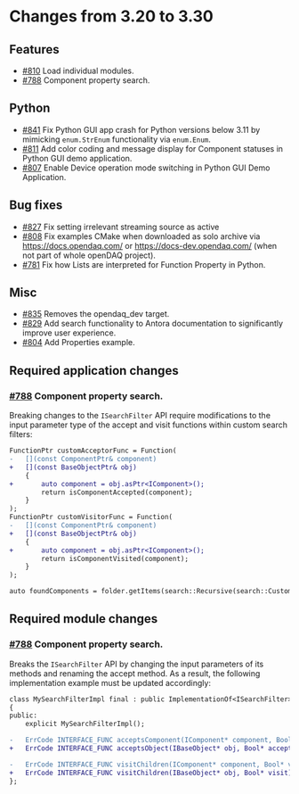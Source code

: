 # Changes from 3.20 to 3.30

## Features

- [#810](https://github.com/openDAQ/openDAQ/pull/810) Load individual modules.
- [#788](https://github.com/openDAQ/openDAQ/pull/788) Component property search.

## Python

- [#841](https://github.com/openDAQ/openDAQ/pull/841) Fix Python GUI app crash for Python versions below 3.11 by mimicking `enum.StrEnum` functionality via `enum.Enum`.
- [#811](https://github.com/openDAQ/openDAQ/pull/811) Add color coding and message display for Component statuses in Python GUI demo application.
- [#807](https://github.com/openDAQ/openDAQ/pull/807) Enable Device operation mode switching in Python GUI Demo Application.


## Bug fixes

- [#827](https://github.com/openDAQ/openDAQ/pull/827) Fix setting irrelevant streaming source as active
- [#808](https://github.com/openDAQ/openDAQ/pull/808) Fix examples CMake when downloaded as solo archive via https://docs.opendaq.com/ or https://docs-dev.opendaq.com/ (when not part of whole openDAQ project).
- [#781](https://github.com/openDAQ/openDAQ/pull/781) Fix how Lists are interpreted for Function Property in Python.

## Misc

- [#835](https://github.com/openDAQ/openDAQ/pull/835) Removes the opendaq_dev target.
- [#829](https://github.com/openDAQ/openDAQ/pull/829) Add search functionality to Antora documentation to significantly improve user experience. 
- [#804](https://github.com/openDAQ/openDAQ/pull/804) Add Properties example.


## Required application changes

### [#788](https://github.com/openDAQ/openDAQ/pull/788) Component property search.

Breaking changes to the `ISearchFilter` API require modifications to the input parameter type of the accept and visit functions within custom search filters:

```diff
FunctionPtr customAcceptorFunc = Function(
-   [](const ComponentPtr& component)
+   [](const BaseObjectPtr& obj)
    {
+       auto component = obj.asPtr<IComponent>();
        return isComponentAccepted(component);
    }
);
FunctionPtr customVisitorFunc = Function(
-   [](const ComponentPtr& component)
+   [](const BaseObjectPtr& obj)
    {
+       auto component = obj.asPtr<IComponent>();
        return isComponentVisited(component);
    }
);

auto foundComponents = folder.getItems(search::Recursive(search::Custom(customAcceptorFunc, customVisitorFunc)));
```

## Required module changes

### [#788](https://github.com/openDAQ/openDAQ/pull/788) Component property search.

Breaks the `ISearchFilter` API by changing the input parameters of its methods and renaming the accept method.
As a result, the following implementation example must be updated accordingly:

```diff
class MySearchFilterImpl final : public ImplementationOf<ISearchFilter>
{
public:
    explicit MySearchFilterImpl();

-   ErrCode INTERFACE_FUNC acceptsComponent(IComponent* component, Bool* accepts) override;
+   ErrCode INTERFACE_FUNC acceptsObject(IBaseObject* obj, Bool* accepts) override;

-   ErrCode INTERFACE_FUNC visitChildren(IComponent* component, Bool* visit) override;
+   ErrCode INTERFACE_FUNC visitChildren(IBaseObject* obj, Bool* visit) override;
};
```